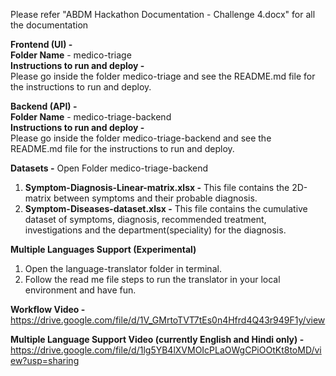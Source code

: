Please refer "ABDM Hackathon Documentation - Challenge 4.docx" for all the documentation

**Frontend (UI) -** <br />
**Folder Name** - medico-triage<br />
**Instructions to run and deploy -**<br />
Please go inside the folder medico-triage and see the README.md file for the instructions to run and deploy.

**Backend (API) -**<br />
**Folder Name** - medico-triage-backend<br />
**Instructions to run and deploy -**<br />
Please go inside the folder medico-triage-backend and see the README.md file for the instructions to run and deploy.

**Datasets -**
Open Folder medico-triage-backend 
1. **Symptom-Diagnosis-Linear-matrix.xlsx -** This file contains the 2D-matrix between symptoms and their probable diagnosis.
2. **Symptom-Diseases-dataset.xlsx -** This file contains the cumulative dataset of symptoms, diagnosis, recommended treatment, investigations and the department(speciality) for the diagnosis.

**Multiple Languages Support (Experimental)**
1. Open the language-translator folder in terminal.
2. Follow the read me file steps to run the translator in your local environment and have fun.

**Workflow Video -**
https://drive.google.com/file/d/1V_GMrtoTVT7tEs0n4Hfrd4Q43r949F1y/view

**Multiple Language Support Video (currently English and Hindi only) -**
https://drive.google.com/file/d/1lg5YB4lXVMOIcPLaOWgCPiOOtKt8toMD/view?usp=sharing

